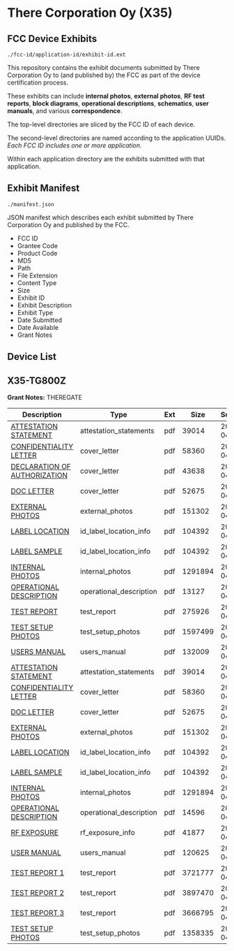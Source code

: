 # There Corporation Oy (X35)
## FCC Device Exhibits

```
./fcc-id/application-id/exhibit-id.ext
```

This repository contains the exhibit documents submitted by There Corporation Oy to (and published by) the FCC as part of the device certification process.

These exhibits can include **internal photos**, **external photos**, **RF test reports**, **block diagrams**, **operational descriptions**, **schematics**, **user manuals**, and various **correspondence**.

The top-level directories are sliced by the FCC ID of each device.

The second-level directories are named according to the application UUIDs. *Each FCC ID includes one or more application.*

Within each application directory are the exhibits submitted with that application. 

## Exhibit Manifest

```
./manifest.json
```

JSON manifest which describes each exhibit submitted by There Corporation Oy and published by the FCC.

- FCC ID
- Grantee Code
- Product Code
- MD5
- Path
- File Extension
- Content Type
- Size
- Exhibit ID
- Exhibit Description
- Exhibit Type
- Date Submitted
- Date Available
- Grant Notes

## Device List
## X35-TG800Z
**Grant Notes:** THEREGATE

| Description | Type | Ext | Size | Submitted | Available |
| ----------- | ---- | --- | ---- | --------- | --------- |
| [ATTESTATION STATEMENT](X35-TG800Z/4c734ebb9d71234312f7e4feb193e9c7/1266268.pdf) | attestation_statements | pdf | 39014 | 2010-04-14 | 2010-04-15 |
| [CONFIDENTIALITY LETTER](X35-TG800Z/4c734ebb9d71234312f7e4feb193e9c7/1266269.pdf) | cover_letter | pdf | 58360 | 2010-04-14 | 2010-04-15 |
| [DECLARATION OF AUTHORIZATION](X35-TG800Z/4c734ebb9d71234312f7e4feb193e9c7/1266459.pdf) | cover_letter | pdf | 43638 | 2010-04-14 | 2010-04-15 |
| [DOC LETTER](X35-TG800Z/4c734ebb9d71234312f7e4feb193e9c7/1266270.pdf) | cover_letter | pdf | 52675 | 2010-04-14 | 2010-04-15 |
| [EXTERNAL PHOTOS](X35-TG800Z/4c734ebb9d71234312f7e4feb193e9c7/1266271.pdf) | external_photos | pdf | 151302 | 2010-04-14 | 2010-04-15 |
| [LABEL LOCATION](X35-TG800Z/4c734ebb9d71234312f7e4feb193e9c7/1266273.pdf) | id_label_location_info | pdf | 104392 | 2010-04-14 | 2010-04-15 |
| [LABEL SAMPLE](X35-TG800Z/4c734ebb9d71234312f7e4feb193e9c7/1266274.pdf) | id_label_location_info | pdf | 104392 | 2010-04-14 | 2010-04-15 |
| [INTERNAL PHOTOS](X35-TG800Z/4c734ebb9d71234312f7e4feb193e9c7/1266272.pdf) | internal_photos | pdf | 1291894 | 2010-04-14 | 2010-04-15 |
| [OPERATIONAL DESCRIPTION](X35-TG800Z/4c734ebb9d71234312f7e4feb193e9c7/1266464.pdf) | operational_description | pdf | 13127 | 2010-04-14 | 2010-04-15 |
| [TEST REPORT](X35-TG800Z/4c734ebb9d71234312f7e4feb193e9c7/1266465.pdf) | test_report | pdf | 275926 | 2010-04-14 | 2010-04-15 |
| [TEST SETUP PHOTOS](X35-TG800Z/4c734ebb9d71234312f7e4feb193e9c7/1266466.pdf) | test_setup_photos | pdf | 1597499 | 2010-04-14 | 2010-04-15 |
| [USERS MANUAL](X35-TG800Z/4c734ebb9d71234312f7e4feb193e9c7/1266467.pdf) | users_manual | pdf | 132009 | 2010-04-14 | 2010-04-15 |
| [ATTESTATION STATEMENT](X35-TG800Z/4597559c7cee820828232279a5f45dbc/1266268.pdf) | attestation_statements | pdf | 39014 | 2010-04-13 | 2010-04-15 |
| [CONFIDENTIALITY LETTER](X35-TG800Z/4597559c7cee820828232279a5f45dbc/1266269.pdf) | cover_letter | pdf | 58360 | 2010-04-13 | 2010-04-15 |
| [DOC LETTER](X35-TG800Z/4597559c7cee820828232279a5f45dbc/1266270.pdf) | cover_letter | pdf | 52675 | 2010-04-13 | 2010-04-15 |
| [EXTERNAL PHOTOS](X35-TG800Z/4597559c7cee820828232279a5f45dbc/1266271.pdf) | external_photos | pdf | 151302 | 2010-04-13 | 2010-04-15 |
| [LABEL LOCATION](X35-TG800Z/4597559c7cee820828232279a5f45dbc/1266273.pdf) | id_label_location_info | pdf | 104392 | 2010-04-13 | 2010-04-15 |
| [LABEL SAMPLE](X35-TG800Z/4597559c7cee820828232279a5f45dbc/1266274.pdf) | id_label_location_info | pdf | 104392 | 2010-04-13 | 2010-04-15 |
| [INTERNAL PHOTOS](X35-TG800Z/4597559c7cee820828232279a5f45dbc/1266272.pdf) | internal_photos | pdf | 1291894 | 2010-04-13 | 2010-04-15 |
| [OPERATIONAL DESCRIPTION](X35-TG800Z/4597559c7cee820828232279a5f45dbc/1266275.pdf) | operational_description | pdf | 14596 | 2010-04-13 | 2010-04-15 |
| [RF EXPOSURE](X35-TG800Z/4597559c7cee820828232279a5f45dbc/1266276.pdf) | rf_exposure_info | pdf | 41877 | 2010-04-13 | 2010-04-15 |
| [USER MANUAL](X35-TG800Z/4597559c7cee820828232279a5f45dbc/1266293.pdf) | users_manual | pdf | 120625 | 2010-04-13 | 2010-04-15 |
| [TEST REPORT 1](X35-TG800Z/4597559c7cee820828232279a5f45dbc/1266277.pdf) | test_report | pdf | 3721777 | 2010-04-13 | 2010-04-15 |
| [TEST REPORT 2](X35-TG800Z/4597559c7cee820828232279a5f45dbc/1266278.pdf) | test_report | pdf | 3897470 | 2010-04-13 | 2010-04-15 |
| [TEST REPORT 3](X35-TG800Z/4597559c7cee820828232279a5f45dbc/1266292.pdf) | test_report | pdf | 3666795 | 2010-04-13 | 2010-04-15 |
| [TEST SETUP PHOTOS](X35-TG800Z/4597559c7cee820828232279a5f45dbc/1266294.pdf) | test_setup_photos | pdf | 1358335 | 2010-04-13 | 2010-04-15 |
